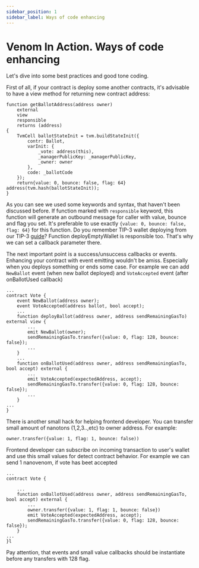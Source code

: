 ```yaml
---
sidebar_position: 1
sidebar_label: Ways of code enhancing
---
```


# Venom In Action. Ways of code enhancing

Let's dive into some best practices and good tone coding.&#x20;

First of all, if your contract is deploy some another contracts, it's advisable to have a view method for returning new contract address:

```solidity lineNumbers="true"
function getBallotAddress(address owner) 
    external
    view
    responsible
    returns (address)
{
    TvmCell ballotStateInit = tvm.buildStateInit({
        contr: Ballot,
        varInit: {
            _vote: address(this),
            _managerPublicKey: _managerPublicKey,
            _owner: owner
        },
        code: _ballotCode
    });
    return{value: 0, bounce: false, flag: 64} address(tvm.hash(ballotStateInit));
}
```

As you can see we used some keywords and syntax, that haven't been discussed before. If function marked with `responsible` keyword, this function will generate an outbound message for caller with value, bounce and flag you set. It's preferable to use exactly `{value: 0, bounce: false, flag: 64}` for this function. Do you remember TIP-3 wallet deploying from our TIP-3 [guide](../../03-how-to-create-your-own-fungible-tip-3-token/02-venom-in-action/00-simple-tokensale.md)? Function deployEmptyWallet is responsible too. That's why we can set a callback parameter there.

The next important point is a success/unsuccess callbacks or events. Enhancing your contract with event emitting wouldn't be amiss.  Especially when you deploys something or ends some case. For example we can add `NewBallot` event (when new ballot deployed) and `VoteAccepted` event (after onBallotUsed callback)

```solidity title="Vote.sol" lineNumbers="true"
...
contract Vote {
    event NewBallot(address owner);
    event VoteAccepted(address ballot, bool accept);
    ...
    function deployBallot(address owner, address sendRemainingGasTo) external view {
        ...
        emit NewBallot(owner);
        sendRemainingGasTo.transfer({value: 0, flag: 128, bounce: false});
        ...
    }
    ...
    function onBallotUsed(address owner, address sendRemainingGasTo, bool accept) external {
        ...
        emit VoteAccepted(expectedAddress, accept);
        sendRemainingGasTo.transfer({value: 0, flag: 128, bounce: false});
        ...
    }
...
}
```

There is another small hack for helping frontend developer. You can transfer small amount of nanotons (1,2,3..,etc) to owner address. For example:

`owner.transfer({value: 1, flag: 1, bounce: false))`&#x20;

Frontend developer can subscribe on incoming transaction to user's wallet and use this small values for detect contract behavior. For example we can send 1 nanovenom, if vote has beet accepted

```solidity title="Vote.sol" lineNumbers="true"
...
contract Vote {

    ...
    function onBallotUsed(address owner, address sendRemainingGasTo, bool accept) external {
        ...
        owner.transfer({value: 1, flag: 1, bounce: false})
        emit VoteAccepted(expectedAddress, accept);
        sendRemainingGasTo.transfer({value: 0, flag: 128, bounce: false});
    }
...
}l
```

Pay attention, that events and small value callbacks should be instantiate before any transfers with 128 flag.

